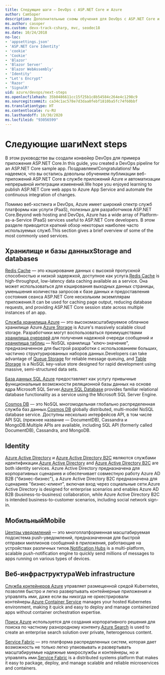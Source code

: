 ```yaml
---
title: Следующие шаги — DevOps с ASP.NET Core и Azure
author: CamSoper
description: Дополнительные схемы обучения для DevOps с ASP.NET Core и Azure.
ms.author: casoper
ms.custom: devx-track-csharp, mvc, seodec18
ms.date: 10/24/2018
no-loc:
- 'appsettings.json'
- 'ASP.NET Core Identity'
- 'cookie'
- 'Cookie'
- 'Blazor'
- 'Blazor Server'
- 'Blazor WebAssembly'
- 'Identity'
- "Let's Encrypt"
- 'Razor'
- 'SignalR'
uid: azure/devops/next-steps
ms.openlocfilehash: 35b0486611cc15f25b1c8b54584c264e4c1298c9
ms.sourcegitcommit: ca34c1ac578e7d3daa0febf1810ba5fc74f60bbf
ms.translationtype: HT
ms.contentlocale: ru-RU
ms.lasthandoff: 10/30/2020
ms.locfileid: "93056599"
---
```

# <a name="next-steps"></a><span data-ttu-id="c6a13-103">Следующие шаги</span><span class="sxs-lookup"><span data-stu-id="c6a13-103">Next steps</span></span>

<span data-ttu-id="c6a13-104">В этом руководстве вы создали конвейер DevOps для примера приложения ASP.NET Core.</span><span class="sxs-lookup"><span data-stu-id="c6a13-104">In this guide, you created a DevOps pipeline for an ASP.NET Core sample app.</span></span> <span data-ttu-id="c6a13-105">Поздравляем!</span><span class="sxs-lookup"><span data-stu-id="c6a13-105">Congratulations!</span></span> <span data-ttu-id="c6a13-106">Мы надеемся, что вы остались довольны обучением публикации веб-приложений ASP.NET Core в службе приложений Azure и автоматизации непрерывной интеграции изменений.</span><span class="sxs-lookup"><span data-stu-id="c6a13-106">We hope you enjoyed learning to publish ASP.NET Core web apps to Azure App Service and automate the continuous integration of changes.</span></span>

<span data-ttu-id="c6a13-107">Помимо веб-хостинга и DevOps, Azure имеет широкий спектр служб платформы как услуги (PaaS), полезных для разработчиков ASP.NET Core.</span><span class="sxs-lookup"><span data-stu-id="c6a13-107">Beyond web hosting and DevOps, Azure has a wide array of Platform-as-a-Service (PaaS) services useful to ASP.NET Core developers.</span></span> <span data-ttu-id="c6a13-108">В этом разделе приводится краткий обзор некоторых наиболее часто используемых служб.</span><span class="sxs-lookup"><span data-stu-id="c6a13-108">This section gives a brief overview of some of the most commonly used services.</span></span>

## <a name="storage-and-databases"></a><span data-ttu-id="c6a13-109">Хранилище и базы данных</span><span class="sxs-lookup"><span data-stu-id="c6a13-109">Storage and databases</span></span>

<span data-ttu-id="c6a13-110">[Redis Cache](/azure/redis-cache/) — это кэширование данных с высокой пропускной способностью и низкой задержкой, доступное как услуга.</span><span class="sxs-lookup"><span data-stu-id="c6a13-110">[Redis Cache](/azure/redis-cache/) is high-throughput, low-latency data caching available as a service.</span></span> <span data-ttu-id="c6a13-111">Она может использоваться для кэширования выходных данных страницы, уменьшения количества запросов к базе данных и предоставления состояния сеанса ASP.NET Core нескольким экземплярам приложения.</span><span class="sxs-lookup"><span data-stu-id="c6a13-111">It can be used for caching page output, reducing database requests, and providing ASP.NET Core session state across multiple instances of an app.</span></span>

<span data-ttu-id="c6a13-112">[Служба хранилища Azure](/azure/storage/) — это высокомасштабируемое облачное хранилище Azure.</span><span class="sxs-lookup"><span data-stu-id="c6a13-112">[Azure Storage](/azure/storage/) is Azure's massively scalable cloud storage.</span></span> <span data-ttu-id="c6a13-113">Разработчики могут воспользоваться преимуществами [хранилища очередей](/azure/storage/queues/storage-queues-introduction) для получения надежной очереди сообщений и [хранилища таблиц](/azure/storage/tables/table-storage-overview) — NoSQL хранилища "ключ-значение", предназначенное для быстрой разработки с использованием больших, частично структурированных наборов данных.</span><span class="sxs-lookup"><span data-stu-id="c6a13-113">Developers can take advantage of [Queue Storage](/azure/storage/queues/storage-queues-introduction) for reliable message queuing, and [Table Storage](/azure/storage/tables/table-storage-overview) is a NoSQL key-value store designed for rapid development using massive, semi-structured data sets.</span></span>

<span data-ttu-id="c6a13-114">[База данных SQL Azure](/azure/sql-database/) предоставляет как услугу привычные функциональные возможности реляционной базы данных на основе ядра Microsoft SQL Server.</span><span class="sxs-lookup"><span data-stu-id="c6a13-114">[Azure SQL Database](/azure/sql-database/) provides familiar relational database functionality as a service using the Microsoft SQL Server Engine.</span></span>

<span data-ttu-id="c6a13-115">[Cosmos DB](/azure/cosmos-db/) — это NoSQL многомодельная глобально распределенная служба баз данных.</span><span class="sxs-lookup"><span data-stu-id="c6a13-115">[Cosmos DB](/azure/cosmos-db/) globally distributed, multi-model NoSQL database service.</span></span> <span data-ttu-id="c6a13-116">Доступны несколько интерфейсов API, в том числе API SQL (прежнее название — DocumentDB), Cassandra и MongoDB.</span><span class="sxs-lookup"><span data-stu-id="c6a13-116">Multiple APIs are available, including SQL API (formerly called DocumentDB), Cassandra, and MongoDB.</span></span>

## Identity

<span data-ttu-id="c6a13-117">[Azure Active Directory](/azure/active-directory/) и [Azure Active Directory B2C](/azure/active-directory-b2c/) являются службами идентификации.</span><span class="sxs-lookup"><span data-stu-id="c6a13-117">[Azure Active Directory](/azure/active-directory/) and [Azure Active Directory B2C](/azure/active-directory-b2c/) are both identity services.</span></span> <span data-ttu-id="c6a13-118">Azure Active Directory предназначена для корпоративных сценариев и обеспечивает совместную работу Azure AD B2B ("бизнес-бизнес"), а Azure Active Directory B2C предназначена для сценариев "бизнес-клиент", включая вход через социальные сети.</span><span class="sxs-lookup"><span data-stu-id="c6a13-118">Azure Active Directory is designed for enterprise scenarios and enables Azure AD B2B (business-to-business) collaboration, while Azure Active Directory B2C is intended business-to-customer scenarios, including social network sign-in.</span></span>

## <a name="mobile"></a><span data-ttu-id="c6a13-119">Мобильный</span><span class="sxs-lookup"><span data-stu-id="c6a13-119">Mobile</span></span>

<span data-ttu-id="c6a13-120">[Центры уведомлений](/azure/notification-hubs/) — это многоплатформенная масштабируемая подсистема push-уведомлений, предназначенная для быстрой отправки миллионов сообщений в приложения, работающие на устройствах различных типов.</span><span class="sxs-lookup"><span data-stu-id="c6a13-120">[Notification Hubs](/azure/notification-hubs/) is a multi-platform, scalable push-notification engine to quickly send millions of messages to apps running on various types of devices.</span></span>

## <a name="web-infrastructure"></a><span data-ttu-id="c6a13-121">Веб-инфраструктура</span><span class="sxs-lookup"><span data-stu-id="c6a13-121">Web infrastructure</span></span>

<span data-ttu-id="c6a13-122">[Служба контейнеров Azure](/azure/aks/) управляет размещенной средой Kubernetes, позволяя быстро и легко развертывать контейнерные приложения и управлять ими, даже если вы никогда не оркестрировали контейнеры.</span><span class="sxs-lookup"><span data-stu-id="c6a13-122">[Azure Container Service](/azure/aks/) manages your hosted Kubernetes environment, making it quick and easy to deploy and manage containerized apps without container orchestration expertise.</span></span>

<span data-ttu-id="c6a13-123">[Поиск Azure](/azure/search/) используется для создания корпоративного решения для поиска по частному разнородному контенту.</span><span class="sxs-lookup"><span data-stu-id="c6a13-123">[Azure Search](/azure/search/) is used to create an enterprise search solution over private, heterogenous content.</span></span>

<span data-ttu-id="c6a13-124">[Service Fabric](/azure/service-fabric/) — это платформа распределенных систем, которая дает возможность не только легко упаковывать и развертывать масштабируемые надежные микрослужбы и контейнеры, но и управлять ими.</span><span class="sxs-lookup"><span data-stu-id="c6a13-124">[Service Fabric](/azure/service-fabric/) is a distributed systems platform that makes it easy to package, deploy, and manage scalable and reliable microservices and containers.</span></span>
